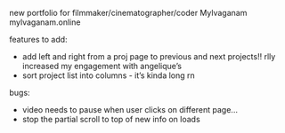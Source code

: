 new portfolio for filmmaker/cinematographer/coder Mylvaganam
mylvaganam.online

features to add:

- add left and right from a proj page to previous and next projects!! rlly increased my engagement with angelique’s
- sort project list into columns - it’s kinda long rn

bugs:

- video needs to pause when user clicks on different page...
- stop the partial scroll to top of new info on loads
